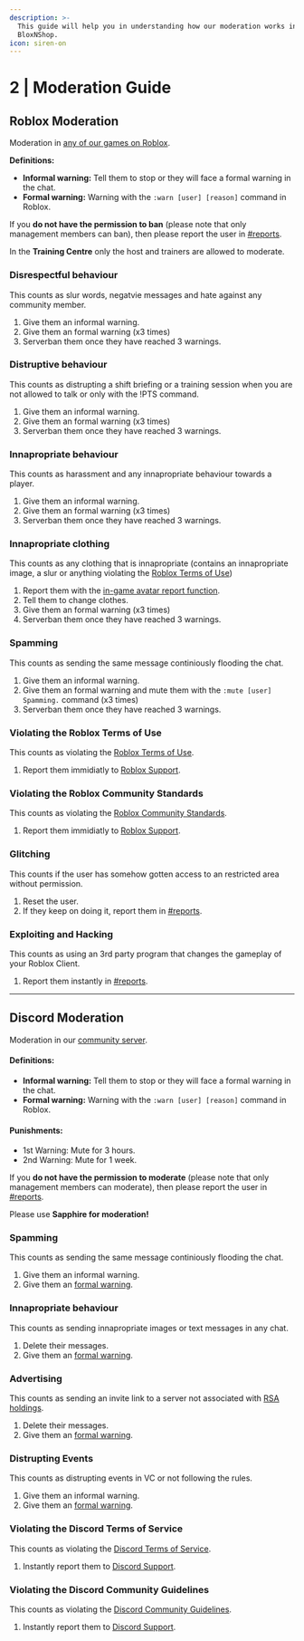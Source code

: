 ```yaml
---
description: >-
  This guide will help you in understanding how our moderation works in
  BloxNShop.
icon: siren-on
---
```


# 2 | Moderation Guide

## Roblox Moderation

Moderation in [any of our games on Roblox](https://www.roblox.com/communities/33854030/BloxNShop-Limited#!/about).

**Definitions:**

* **Informal warning:** Tell them to stop or they will face a formal warning in the chat.
* **Formal warning:** Warning with the `:warn [user] [reason]` command in Roblox.

If you **do not have the permission to ban** (please note that only management members can ban), then please report the user in [#reports](https://discord.com/channels/1188319939719856209/1211193876266622976).

In the **Training Centre** only the host and trainers are allowed to moderate.

### Disrespectful behaviour

This counts as slur words, negatvie messages and hate against any community member.

1. Give them an informal warning.
2. Give them an formal warning (x3 times)
3. Serverban them once they have reached 3 warnings.&#x20;

### Distruptive behaviour

This counts as distrupting a shift briefing or a training session when you are not allowed to talk or only with the !PTS command.

1. Give them an informal warning.
2. Give them an formal warning (x3 times)
3. Serverban them once they have reached 3 warnings.

### Innapropriate behaviour

This counts as harassment and any innapropriate behaviour towards a player.

1. Give them an informal warning.
2. Give them an formal warning (x3 times)
3. Serverban them once they have reached 3 warnings.

### Innapropriate clothing

This counts as any clothing that is innapropriate (contains an innapropriate image, a slur or anything violating the [Roblox Terms of Use](https://en.help.roblox.com/hc/en-us/articles/115004647846-Roblox-Terms-of-Use))

1. Report them with the [in-game avatar report function](https://en.help.roblox.com/hc/en-us/articles/203312410-How-to-Report-Rule-Violations).
2. Tell them to change clothes.
3. Give them an formal warning (x3 times)
4. Serverban them once they have reached 3 warnings.

### Spamming

This counts as sending the same message continiously flooding the chat.

1. Give them an informal warning.
2. Give them an formal warning and mute them with the `:mute [user] Spamming.` command (x3 times)
3. Serverban them once they have reached 3 warnings.

### Violating the Roblox Terms of Use

This counts as violating the [Roblox Terms of Use](https://en.help.roblox.com/hc/en-us/articles/115004647846-Roblox-Terms-of-Use).

1. Report them immidiatly to [Roblox Support](https://www.roblox.com/support).

### Violating the Roblox Community Standards

This counts as violating the [Roblox Community Standards](https://en.help.roblox.com/hc/en-us/articles/203313410-Roblox-Community-Standards).

1. Report them immidiatly to [Roblox Support](https://www.roblox.com/support).&#x20;

### Glitching

This counts if the user has somehow gotten access to an restricted area without permission.

1. Reset the user.
2. If they keep on doing it, report them in [#reports](https://discord.com/channels/1188319939719856209/1211193876266622976).

### Exploiting and Hacking

This counts as using an 3rd party program that changes the gameplay of your Roblox Client.

1. Report them instantly in [#reports](https://discord.com/channels/1188319939719856209/1211193876266622976).&#x20;

***

## Discord Moderation

Moderation in our [community server](https://discord.gg/KKPbJjyGtE).

#### Definitions:

* **Informal warning:** Tell them to stop or they will face a formal warning in the chat.
* **Formal warning:** Warning with the `:warn [user] [reason]` command in Roblox.

#### Punishments:

* 1st Warning: Mute for 3 hours.
* 2nd Warning: Mute for 1 week.

If you **do not have the permission to moderate** (please note that only management members can moderate), then please report the user in [#reports](https://discord.com/channels/1188319939719856209/1211193876266622976).

Please use **Sapphire for moderation!**

### Spamming

This counts as sending the same message continiously flooding the chat.

1. Give them an informal warning.
2. Give them an [formal warning](moderation-guide.md#punishments).

### Innapropriate behaviour

This counts as sending innapropriate images or text messages in any chat.

1. Delete their messages.
2. Give them an [formal warning](moderation-guide.md#punishments).

### Advertising

This counts as sending an invite link to a server not associated with [RSA holdings](https://discord.gg/EzCF7RsnMD).

1. Delete their messages.
2. Give them an [formal warning](moderation-guide.md#punishments).

### Distrupting Events

This counts as distrupting events in VC or not following the rules.

1. Give them an informal warning.
2. Give them an [formal warning](moderation-guide.md#punishments).

### Violating the Discord Terms of Service

This counts as violating the [Discord Terms of Service](https://discord.com/terms).

1. Instantly report them to [Discord Support](https://support.discord.com/hc/en-us/requests/new).

### Violating the Discord Community Guidelines

This counts as violating the [Discord Community Guidelines](https://discord.com/guidelines).

1. Instantly report them to [Discord Support](https://support.discord.com/hc/en-us/requests/new).

